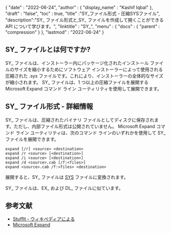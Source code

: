 {
  "date" : "2022-06-24",
  "author" : {
    "display_name" : "Kashif Iqbal"
},
  "draft" : "false",
  "toc" : true,
  "title" :"SY_ファイル形式 - 圧縮SYSファイル",
  "description":"SY_ ファイル形式と,SY_ ファイルを作成して開くことができる API について学びます。",
  "linktitle" : "SY_",
  "menu" : {
    "docs" : {
      "parent" : "compression"
}
},
  "lastmod" : "2022-06-24"
}

## SY_ ファイルとは何ですか?

SY_ ファイルは、インストーラー内にパッケージ化されたインストール ファイルのサイズを縮小するためにソフトウェア インストーラーによって使用される圧縮された .sys ファイルです。これにより、インストーラーの全体的なサイズが縮小されます。 SY_ ファイルは、1 つ以上の圧縮ファイルを展開する Microsoft Expand コマンド ライン ユーティリティを使用して展開できます。

## SY_ ファイル形式 - 詳細情報

SY_ ファイルは、圧縮されたバイナリ ファイルとしてディスクに保存されます。ただし、内部ファイル形式は公開されていません。 Microsoft Expand コマンド ライン ユーティリティは、次のコマンド ラインのいずれかを使用して SY_ ファイルを展開できます。

```
expand [/r] <source> <destination>
expand /r <source> [<destination>]
expand /i <source> [<destination>]
expand /d <source>.cab [/f:<files>]
expand <source>.cab /f:<files> <destination>
```
展開すると、SY_ ファイルは [SYS](/system/sys/) ファイルに変換されます。

SY_ ファイルは、EX_ および DL_ ファイルに似ています。

## 参考文献

* [StuffIt - ウィキペディアによる](https://en.wikipedia.org/wiki/StuffIt)
* [Microsoft Expand](https://learn.microsoft.com/en-us/windows-server/administration/windows-commands/expand)

